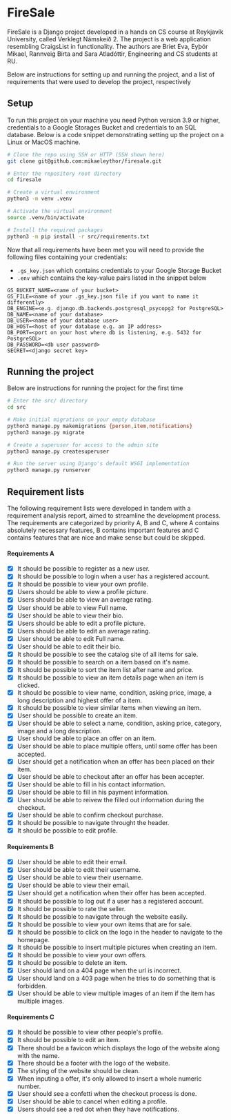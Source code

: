 # FireSale

FireSale is a Django project developed in a hands on CS course
at Reykjavík University, called Verklegt Námskeið 2.
The project is a web application resembling CraigsList in functionality.
The authors are Bríet Eva, Eyþór Mikael, Rannveig Birta and Sara Atladóttir, Engineering and CS students at RU.

Below are instructions for setting up and running the project, and
a list of requirements that were used to develop the project, respectively

## Setup

To run this project on your machine you need Python version 3.9 or higher,
credentials to a Google Storages Bucket and credentials to an SQL database.
Below is a code snippet demonstrating setting up the project on a Linux or MacOS machine.

```bash
# Clone the repo using SSH or HTTP (SSH shown here)
git clone git@github.com:mikaeleythor/firesale.git

# Enter the repository root directory
cd firesale

# Create a virtual environment
python3 -m venv .venv

# Activate the virtual environment
source .venv/bin/activate

# Install the required packages
python3 -m pip install -r src/requirements.txt
```

Now that all requirements have been met you will need to provide the following
files containing your credentials:

- `.gs_key.json` which contains credentials to your Google Storage Bucket
- `.env` which contains the key-value pairs listed in the snippet below

```
GS_BUCKET_NAME=<name of your bucket>
GS_FILE=<name of your .gs_key.json file if you want to name it differently>
DB_ENGINE=<e.g. django.db.backends.postgresql_psycopg2 for PostgreSQL>
DB_NAME=<name of your database>
DB_USER=<name of your database user>
DB_HOST=<host of your database e.g. an IP address>
DB_PORT=<port on your host where db is listening, e.g. 5432 for PostgreSQL>
DB_PASSWORD=<db user password>
SECRET=<django secret key>
```

## Running the project

Below are instructions for running the project for the first time
```bash
# Enter the src/ directory
cd src

# Make initial migrations on your empty database
python3 manage.py makemigrations {person,item,notifications}
python3 manage.py migrate

# Create a superuser for access to the admin site
python3 manage.py createsuperuser

# Run the server using Django's default WSGI implementation
python3 manage.py runserver
```




## Requirement lists

The following requirement lists were developed in tandem with
a requirement analysis report, aimed to streamline the development process.
The requirements are categorized by priority A, B and C, where
A contains absolutely necessary features, B contains important features
and C contains features that are nice and make sense but could be skipped.

#### Requirements A

- [x] It should be possible to register as a new user.
- [x] It should be possible to login when a user has a registered account.
- [x] It should be possible to view your own profile.
- [x] Users should be able to view a profile picture.
- [x] Users should be able to view an average rating.
- [x] User should be able to view Full name.
- [x] User should be able to view their bio.
- [x] Users should be able to edit a profile picture.
- [x] Users should be able to edit an average rating.
- [x] User should be able to edit Full name.
- [x] User should be able to edit their bio.
- [x] It should be possible to see the catalog site of all items for sale.
- [x] It should be possible to search on a item based on it's name.
- [x] It should be possible to sort the item list after name and price.
- [x] It should be possible to view an item details page when an item is clicked.
- [x] It should be possible to view name, condition, asking price, image, a long description and highest offer of a item.
- [x] It should be possible to view similar items when viewing an item.
- [x] User should be possible to create an item.
- [x] User should be able to select a name, condition, asking price, category, image and a long description.
- [x] User should be able to place an offer on an item.
- [x] User should be able to place multiple offers, until some offer has been accepted.
- [x] User should get a notification when an offer has been placed on their item.
- [x] User should be able to checkout after an offer has been accepter.
- [x] User should be able to fill in his contact information.
- [x] User should be able to fill in his payment information.
- [x] User should be able to reivew the filled out information during the checkout.
- [x] User should be able to confirm checkout purchase.
- [x] It should be possible to navigate throught the header.
- [x] It should be possible to edit profile.

#### Requirements B

- [x] User should be able to edit their email.
- [x] User should be able to edit their username.
- [x] User should be able to view their username.
- [x] User should be able to view their email.
- [x] User should get a notification when their offer has been accepted.
- [x] It should be possible to log out if a user has a registered account.
- [x] It should be possible to rate the seller.
- [x] It should be possible to navigate through the website easily.
- [x] It should be possible to view your own items that are for sale.
- [x] It should be possible to click on the logo in the header to navigate to the homepage.
- [x] It should be possible to insert multiple pictures when creating an item.
- [x] It should be possible to view your own offers.
- [x] It should be possible to delete an item.
- [x] User should land on a 404 page when the url is incorrect.
- [x] User should land on a 403 page when he tries to do something that is forbidden.
- [x] User should be able to view multiple images of an item if the item has multiple images.

#### Requirements C

- [x] It should be possible to view other people's profile.
- [x] It should be possible to edit an item.
- [x] There should be a favicon which displays the logo of the website along with the name.
- [x] There should be a footer with the logo of the website.
- [x] The styling of the website should be clean.
- [x] When inputing a offer, it's only allowed to insert a whole numeric number.
- [x] User should see a confetti when the checkout process is done.
- [x] User should be able to cancel when editing a profile.
- [x] Users should see a red dot when they have notifications.
